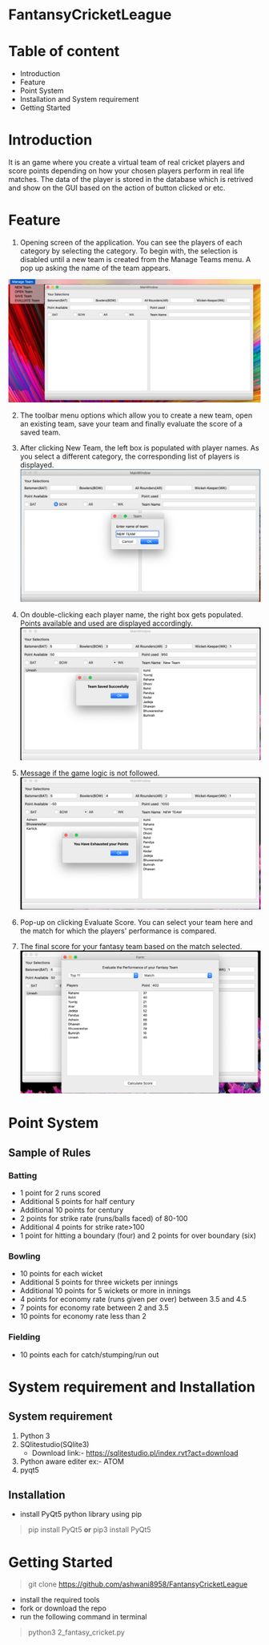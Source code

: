 # FantansyCricketLeague

# Table of content
* Introduction
* Feature
* Point System
* Installation and System requirement
* Getting Started

# Introduction
It is an game where you create a virtual team of real cricket players and score points depending on how your chosen players perform in real life matches. The data of the player is stored in the database which is retrived and show on the GUI based on the action of button clicked or etc.

# Feature
1. Opening screen of the application. You can see the players of each category by selecting the category. To begin with, the selection is disabled until a new team is created from the Manage Teams menu. A pop up asking the name of the team appears.

![alt text](https://github.com/ashwani8958/FantansyCricketLeague/blob/master/MainWindow.png)

2. The toolbar menu options which allow you to create a new team, open an existing team, save your team and finally evaluate the score of a saved team.
3. After clicking New Team, the left box is populated with player names. As you select a different category, the corresponding list of players is displayed.
![alt text](https://github.com/ashwani8958/FantansyCricketLeague/blob/master/New%20team.png)

4. On double-clicking each player name, the right box gets populated. Points available and used are displayed accordingly.
![alt text](https://github.com/ashwani8958/FantansyCricketLeague/blob/master/Team%20saved.png)

5. Message if the game logic is not followed.
![alt text](https://github.com/ashwani8958/FantansyCricketLeague/blob/master/Game%20logic%20error.png)

6. Pop-up on clicking Evaluate Score. You can select your team here and the match for which the players' performance is compared.
7. The final score for your fantasy team based on the match selected.
![alt text](https://github.com/ashwani8958/FantansyCricketLeague/blob/master/Evaluate.png)


# Point System
## Sample of Rules
### Batting
* 1 point for 2 runs scored
* Additional 5 points for half century
* Additional 10 points for century
* 2 points for strike rate (runs/balls faced) of 80-100
* Additional 4 points for strike rate>100
* 1 point for hitting a boundary (four) and 2 points for over boundary (six)

### Bowling
* 10 points for each wicket
* Additional 5 points for three wickets per innings
* Additional 10 points for 5 wickets or more in innings
* 4 points for economy rate (runs given per over) between 3.5 and 4.5
* 7 points for economy rate between 2 and 3.5
* 10 points for economy rate less than 2

### Fielding
* 10 points each for catch/stumping/run out

# System requirement and Installation

## System requirement
1. Python 3
2. SQlitestudio(SQlite3)
   - Download link:- https://sqlitestudio.pl/index.rvt?act=download
3. Python aware editer ex:- ATOM
4. pyqt5

## Installation
* install PyQt5 python library using pip
> pip install PyQt5
**or**
> pip3 install PyQt5

# Getting Started
> git clone https://github.com/ashwani8958/FantansyCricketLeague

* install the required tools
* fork or download the repo
* run the following command in terminal
> python3 2_fantasy_cricket.py
